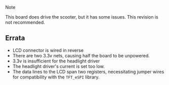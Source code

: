 > [!NOTE]
> This board does drive the scooter, but it has some issues. This revision is not recommended.

## Errata ##
- LCD connector is wired in reverse
- There are two 3.3v nets, causing half the board to be unpowered.
- 3.3v is insufficient for the headlight driver
- The headlight driver's current is set too low.
- The data lines to the LCD span two registers, necessitating jumper wires for compatibility with the `TFT_eSPI` library.
